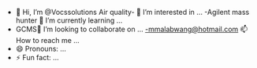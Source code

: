 - 👋 Hi, I’m @Vocssolutions
Air quality- 👀 I’m interested in ...
-Agilent mass hunter 🌱 I’m currently learning ...
- GCMS💞️ I’m looking to collaborate on ...
-mmalabwang@hotmail.com 📫 How to reach me ...
- 😄 Pronouns: ...
- ⚡ Fun fact: ...

<!---
Vocssolutions/Vocssolutions is a ✨ special ✨ repository because its `README.md` (this file) appears on your GitHub profile.
You can click the Preview link to take a look at your changes.
--->
